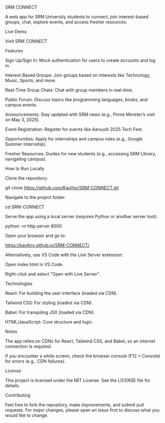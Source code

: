 SRM CONNECT

A web app for SRM University students to connect, join interest-based groups, chat, explore events, and access fresher resources.

Live Demo

Visit SRM CONNECT

Features





Sign Up/Sign In: Mock authentication for users to create accounts and log in.



Interest-Based Groups: Join groups based on interests like Technology, Music, Sports, and more.



Real-Time Group Chats: Chat with group members in real-time.



Public Forum: Discuss topics like programming languages, books, and campus events.



Announcements: Stay updated with SRM news (e.g., Prime Minister’s visit on May 3, 2025).



Event Registration: Register for events like Aaruush 2025 Tech Fest.



Opportunities: Apply for internships and campus roles (e.g., Google Summer Internship).



Fresher Resources: Guides for new students (e.g., accessing SRM Library, navigating campus).

How to Run Locally





Clone the repository:

git clone https://github.com/Kavihxr/SRM-CONNECT.git



Navigate to the project folder:

cd SRM-CONNECT



Serve the app using a local server (requires Python or another server tool):

python -m http.server 8000



Open your browser and go to:

https://kavihrx.github.io/SRM-CONNECT/

Alternatively, use VS Code with the Live Server extension:





Open index.html in VS Code.



Right-click and select "Open with Live Server".

Technologies





React: For building the user interface (loaded via CDN).



Tailwind CSS: For styling (loaded via CDN).



Babel: For transpiling JSX (loaded via CDN).



HTML/JavaScript: Core structure and logic.

Notes





The app relies on CDNs for React, Tailwind CSS, and Babel, so an internet connection is required.



If you encounter a white screen, check the browser console (F12 > Console) for errors (e.g., CDN failures).

License

This project is licensed under the MIT License. See the LICENSE file for details.

Contributing

Feel free to fork the repository, make improvements, and submit pull requests. For major changes, please open an issue first to discuss what you would like to change.

